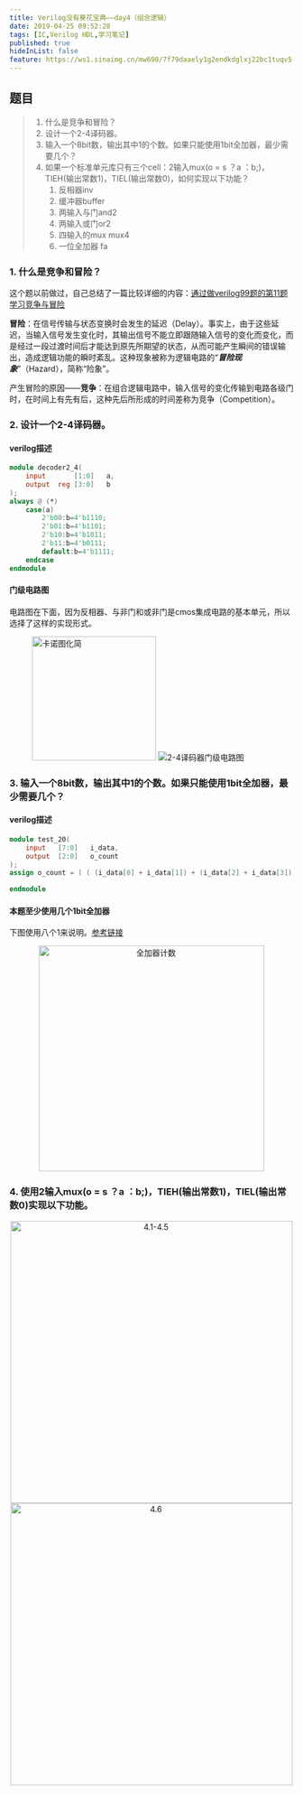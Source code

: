 ```yaml
---
title: Verilog没有葵花宝典——day4（组合逻辑）
date: 2019-04-25 09:52:28
tags: [IC,Verilog HDL,学习笔记]
published: true
hideInList: false
feature: https://ws1.sinaimg.cn/mw690/7f79daaely1g2endkdglxj22bc1tuqv5.jpg
---
```

## 题目
>1. 什么是竞争和冒险？
>2. 设计一个2-4译码器。
>3. 输入一个8bit数，输出其中1的个数。如果只能使用1bit全加器，最少需要几个？
>4. 如果一个标准单元库只有三个cell：2输入mux(o = s ？a ：b;)，TIEH(输出常数1)，TIEL(输出常数0)，如何实现以下功能？
>    1. 反相器inv
>    2. 缓冲器buffer 
>    3. 两输入与门and2
>    4. 两输入或门or2
>    5. 四输入的mux  mux4
>    6. 一位全加器 fa
<!-- more --> 

### 1. 什么是竞争和冒险？

这个题以前做过，自己总结了一篇比较详细的内容：[通过做verilog99题的第11题学习竞争与冒险](https://halftop.github.io/post/verilog99_11)

**冒险**：在信号传输与状态变换时会发生的延迟（Delay）。事实上，由于这些延迟，当输入信号发生变化时，其输出信号不能立即跟随输入信号的变化而变化，而是经过一段过渡时间后才能达到原先所期望的状态，从而可能产生瞬间的错误输出，造成逻辑功能的瞬时紊乱。这种现象被称为逻辑电路的“***冒险现象***”（Hazard），简称“险象”。

产生冒险的原因——**竞争**：在组合逻辑电路中，输入信号的变化传输到电路各级门时，在时间上有先有后，这种先后所形成的时间差称为竞争（Competition）。

### 2. 设计一个2-4译码器。

#### verilog描述
```v
module decoder2_4(
	input		[1:0]	a,
	output	reg	[3:0]	b
);
always @ (*)
	case(a)
		2'b00:b=4'b1110;
		2'b01:b=4'b1101;
		2'b10:b=4'b1011;
		2'b11:b=4'b0111;
		default:b=4'b1111;
	endcase
endmodule
```

#### 门级电路图
电路图在下面，因为反相器、与非门和或非门是cmos集成电路的基本单元，所以选择了这样的实现形式。
<figure class="half">
	<img src="https://ws1.sinaimg.cn/large/7f79daaely1g1oepelcemj21341d0djp.jpg" alt="卡诺图化简" title="卡诺图化简" width="220">
	<img src="https://ws3.sinaimg.cn/large/7f79daaely1g1oeqjjlauj20640570sn.jpg" alt="2-4译码器门级电路图" title="2-4译码器门级电路图">
</figure>

### 3. 输入一个8bit数，输出其中1的个数。如果只能使用1bit全加器，最少需要几个？

#### verilog描述
```v
module test_20(
	input 	[7:0]	i_data,
	output	[2:0]	o_count
);
assign o_count = ( ( (i_data[0] + i_data[1]) + (i_data[2] + i_data[3]) ) + ( (i_data[4] +  i_data[5]) + (i_data[6] + i_data[7]) ) );

endmodule
```

#### 本题至少使用几个1bit全加器

下图使用八个1来说明。[参考链接](https://forum.allaboutcircuits.com/threads/count-number-of-logic-1s-in-7-bit-number.49821/)

<center>
    <img src="https://i.loli.net/2019/04/25/5cc1bb25dcb89.png" alt="全加器计数" title="全加器计数" width="400">
</center>

### 4. 使用2输入mux(o = s ？a ：b;)，TIEH(输出常数1)，TIEL(输出常数0)实现以下功能。

<center>
    <img src="https://ws1.sinaimg.cn/large/7f79daaely1g2eqsji2fgj22dr1onh34.jpg" alt="4.1-4.5" title="4.1-4.5" width="500">
</center>

<center>
    <img src="https://ws1.sinaimg.cn/mw690/7f79daaely1g2equ4tnj6j22dr1on4dn.jpg" alt="4.6" title="4.6" width="500">
</center>